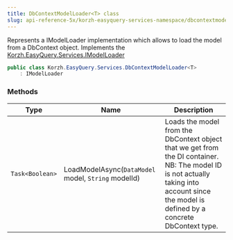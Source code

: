 ```yaml
---
title: DbContextModelLoader<T> class
slug: api-reference-5x/korzh-easyquery-services-namespace/dbcontextmodelloader-t--class
---
```



Represents a IModelLoader implementation which allows to load  the model from a DbContext object.  Implements the [Korzh.EasyQuery.Services.IModelLoader](/api-reference-5x/korzh-easyquery-services-namespace/imodelloader-interface)
```csharp
public class Korzh.EasyQuery.Services.DbContextModelLoader<T>
    : IModelLoader

```

### Methods

| Type | Name | Description | 
| --- | --- | --- | 
| `Task<Boolean>` | LoadModelAsync(`DataModel` model, `String` modelId) | Loads the model from the DbContext object that we get from the DI container.  NB: The model ID is not actually taking into account  since the model is defined by a concrete DbContext type. |